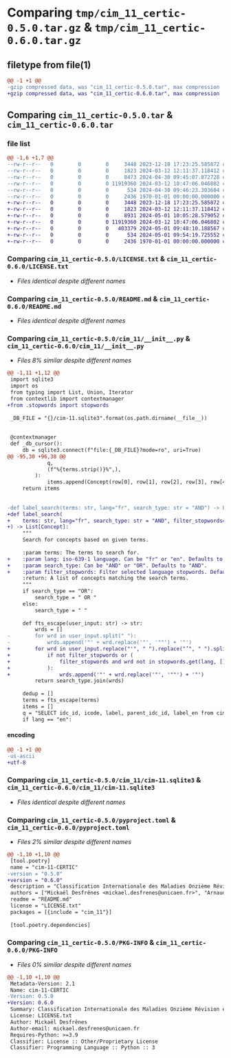 # Comparing `tmp/cim_11_certic-0.5.0.tar.gz` & `tmp/cim_11_certic-0.6.0.tar.gz`

## filetype from file(1)

```diff
@@ -1 +1 @@
-gzip compressed data, was "cim_11_certic-0.5.0.tar", max compression
+gzip compressed data, was "cim_11_certic-0.6.0.tar", max compression
```

## Comparing `cim_11_certic-0.5.0.tar` & `cim_11_certic-0.6.0.tar`

### file list

```diff
@@ -1,6 +1,7 @@
--rw-r--r--   0        0        0     3448 2023-12-18 17:23:25.585872 cim_11_certic-0.5.0/LICENSE.txt
--rw-r--r--   0        0        0     1823 2024-03-12 12:11:37.118412 cim_11_certic-0.5.0/README.md
--rw-r--r--   0        0        0     8473 2024-04-30 09:45:07.872728 cim_11_certic-0.5.0/cim_11/__init__.py
--rw-r--r--   0        0        0 11919360 2024-03-12 10:47:06.046802 cim_11_certic-0.5.0/cim_11/cim-11.sqlite3
--rw-r--r--   0        0        0      534 2024-04-30 09:46:23.303604 cim_11_certic-0.5.0/pyproject.toml
--rw-r--r--   0        0        0     2436 1970-01-01 00:00:00.000000 cim_11_certic-0.5.0/PKG-INFO
+-rw-r--r--   0        0        0     3448 2023-12-18 17:23:25.585872 cim_11_certic-0.6.0/LICENSE.txt
+-rw-r--r--   0        0        0     1823 2024-03-12 12:11:37.118412 cim_11_certic-0.6.0/README.md
+-rw-r--r--   0        0        0     8931 2024-05-01 10:05:28.579052 cim_11_certic-0.6.0/cim_11/__init__.py
+-rw-r--r--   0        0        0 11919360 2024-03-12 10:47:06.046802 cim_11_certic-0.6.0/cim_11/cim-11.sqlite3
+-rw-r--r--   0        0        0   403379 2024-05-01 09:48:10.188567 cim_11_certic-0.6.0/cim_11/stopwords.py
+-rw-r--r--   0        0        0      534 2024-05-01 09:54:19.725552 cim_11_certic-0.6.0/pyproject.toml
+-rw-r--r--   0        0        0     2436 1970-01-01 00:00:00.000000 cim_11_certic-0.6.0/PKG-INFO
```

### Comparing `cim_11_certic-0.5.0/LICENSE.txt` & `cim_11_certic-0.6.0/LICENSE.txt`

 * *Files identical despite different names*

### Comparing `cim_11_certic-0.5.0/README.md` & `cim_11_certic-0.6.0/README.md`

 * *Files identical despite different names*

### Comparing `cim_11_certic-0.5.0/cim_11/__init__.py` & `cim_11_certic-0.6.0/cim_11/__init__.py`

 * *Files 8% similar despite different names*

```diff
@@ -1,11 +1,12 @@
 import sqlite3
 import os
 from typing import List, Union, Iterator
 from contextlib import contextmanager
+from .stopwords import stopwords
 
 _DB_FILE = "{}/cim-11.sqlite3".format(os.path.dirname(__file__))
 
 
 @contextmanager
 def _db_cursor():
     db = sqlite3.connect(f"file:{_DB_FILE}?mode=ro", uri=True)
@@ -95,30 +96,38 @@
             q,
             (f"%{terms.strip()}%",),
         ):
             items.append(Concept(row[0], row[1], row[2], row[3], row[4]))
     return items
 
 
-def label_search(terms: str, lang="fr", search_type: str = "AND") -> List[Concept]:
+def label_search(
+    terms: str, lang="fr", search_type: str = "AND", filter_stopwords=False
+) -> List[Concept]:
     """
     Search for concepts based on given terms.
 
     :param terms: The terms to search for.
+    :param lang: iso-639-1 language. Can be "fr" or "en". Defaults to "fr".
+    :param search_type: Can be "AND" or "OR". Defaults to "AND".
+    :param filter_stopwords: Filter selected language stopwords. Defaults to False.
     :return: A list of concepts matching the search terms.
     """
     if search_type == "OR":
         search_type = " OR "
     else:
         search_type = " "
 
     def fts_escape(user_input: str) -> str:
         wrds = []
-        for wrd in user_input.split(" "):
-            wrds.append('"' + wrd.replace('"', '""') + '"')
+        for wrd in user_input.replace("'", " ").replace("’", " ").split(" "):
+            if not filter_stopwords or (
+                filter_stopwords and wrd not in stopwords.get(lang, [])
+            ):
+                wrds.append('"' + wrd.replace('"', '""') + '"')
         return search_type.join(wrds)
 
     dedup = []
     terms = fts_escape(terms)
     items = []
     q = "SELECT idc_id, icode, label, parent_idc_id, label_en from cim11 where label match ? and icode is not null order by icode"
     if lang == "en":
```

#### encoding

```diff
@@ -1 +1 @@
-us-ascii
+utf-8
```

### Comparing `cim_11_certic-0.5.0/cim_11/cim-11.sqlite3` & `cim_11_certic-0.6.0/cim_11/cim-11.sqlite3`

 * *Files identical despite different names*

### Comparing `cim_11_certic-0.5.0/pyproject.toml` & `cim_11_certic-0.6.0/pyproject.toml`

 * *Files 2% similar despite different names*

```diff
@@ -1,10 +1,10 @@
 [tool.poetry]
 name = "cim-11-CERTIC"
-version = "0.5.0"
+version = "0.6.0"
 description = "Classification Internationale des Maladies Onzième Révision en français. Données OMS."
 authors = ["Mickaël Desfrênes <mickael.desfrenes@unicaen.fr>", "Arnaud Daret <arnaud.daret@unicaen.fr>"]
 readme = "README.md"
 license = "LICENSE.txt"
 packages = [{include = "cim_11"}]
 
 [tool.poetry.dependencies]
```

### Comparing `cim_11_certic-0.5.0/PKG-INFO` & `cim_11_certic-0.6.0/PKG-INFO`

 * *Files 0% similar despite different names*

```diff
@@ -1,10 +1,10 @@
 Metadata-Version: 2.1
 Name: cim-11-CERTIC
-Version: 0.5.0
+Version: 0.6.0
 Summary: Classification Internationale des Maladies Onzième Révision en français. Données OMS.
 License: LICENSE.txt
 Author: Mickaël Desfrênes
 Author-email: mickael.desfrenes@unicaen.fr
 Requires-Python: >=3.9
 Classifier: License :: Other/Proprietary License
 Classifier: Programming Language :: Python :: 3
```

